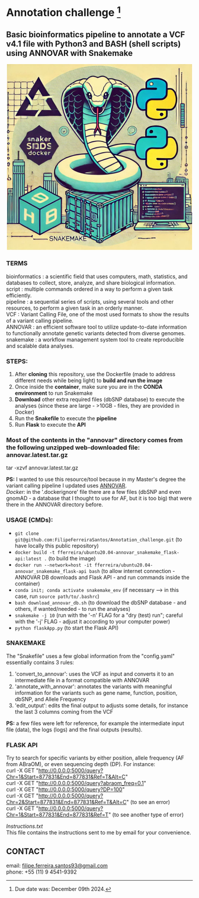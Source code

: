 # Annotation challenge [^1]
## Basic bioinformatics pipeline to annotate a VCF v4.1 file with Python3 and BASH (shell scripts) using ANNOVAR with Snakemake

<div align="center">
  <img src="images/Challenge_Github-Logo.jpg" alt="MY LOGO" width="500" height="500"/>
</div>

### TERMS
bioinformatics
: a scientific field that uses computers, math, statistics, and databases to collect, store, analyze, and share biological information.  
script
: multiple commands ordered in a way to perform a given task efficiently.  
pipeline
: a sequential series of scripts, using several tools and other resources, to perform a given task in an orderly manner.  
VCF
: Variant Calling File, one of the most used formats to show the results of a variant calling pipeline.  
ANNOVAR
: an efficient software tool to utilize update-to-date information to functionally annotate genetic variants detected from diverse genomes.  
snakemake
: a workflow management system tool to create reproducible and scalable data analyses.

### STEPS:
1. After **cloning** this repository, use the Dockerfile (made to address different needs while being light) to **build and run the image**
2. Once inside the **container**, make sure you are in the **CONDA environment** to run Snakemake
3. **Download** other extra required files (dbSNP database) to execute the analyses (since these are large - >10GB - files, they are provided in Docker)
4. Run the **Snakefile** to execute the **pipeline**
5. Run **Flask** to execute the **API**

### Most of the contents in the "annovar" directory comes from the following unzipped web-downloaded file: annovar.latest.tar.gz
tar -xzvf annovar.latest.tar.gz

**PS:** I wanted to use this resource/tool because in my Master's degree the variant calling pipeline I updated uses [ANNOVAR](https://annovar.openbioinformatics.org/en/latest/).  
*Docker:* in the '.dockerignore' file there are a few files (dbSNP and even gnomAD - a database that I thought to use for AF, but it is too big) that were there in the ANNOVAR directory before.

### USAGE (CMDs):
- `git clone git@github.com:FilipeFerreiraSantos/Annotation_challenge.git` (to have locally this public repository)
- `docker build -t fferreira/ubuntu20.04-annovar_snakemake_flask-api:latest .` (to build the image)
- `docker run --network=host -it fferreira/ubuntu20.04-annovar_snakemake_flask-api bash` (to allow internet connection - ANNOVAR DB downloads and Flask API - and run commands inside the container)
- `conda init; conda activate snakemake_env` (if necessary --> in this case, run `source path/to/.bashrc`)
- `bash download_annovar_db.sh` (to download the dbSNP database - and others, if wanted/needed - to run the analyses)
- `snakemake -j 10` (run with the '-n' FLAG for a "dry (test) run"; careful with the '-j' FLAG - adjust it according to your computer power)
- `python flaskApp.py` (to start the Flask API)

### SNAKEMAKE
The "Snakefile" uses a few global information from the "config.yaml" essentially contains 3 rules:
1. 'convert_to_annovar': uses the VCF as input and converts it to an intermediate file in a format compatible with ANNOVAR
2. 'annotate_with_annovar': annotates the variants with meaningful information for the variants such as gene name, function, position, dbSNP, and Allele Frequency
3. 'edit_output': edits the final output to adjusts some details, for instance the last 3 columns coming from the VCF

**PS:** a few files were left for reference, for example the intermediate input file (data), the logs (logs) and the final outputs (results).

### FLASK API
Try to search for specific variants by either position, allele frequency (AF from ABraOM), or even sequencing depth (DP). For instance:  
curl -X GET "http://0.0.0.0:5000/query?Chr=1&Start=877831&End=877831&Ref=T&Alt=C"  
curl -X GET "http://0.0.0.0:5000/query?abraom_freq=0.1"  
curl -X GET "http://0.0.0.0:5000/query?DP=100"  
curl -X GET "http://0.0.0.0:5000/query?Chr=2&Start=877831&End=877831&Ref=T&Alt=C" (to see an error)  
curl -X GET "http://0.0.0.0:5000/query?Chr=1&Start=877831&End=877831&Ref=T" (to see another type of error)

*Instructions.txt*  
This file contains the instructions sent to me by email for your convenience.

## CONTACT
email: filipe.ferreira.santos93@gmail.com  
phone: +55 (11) 9 4541-9392

[^1]: Due date was: December 09th 2024.
